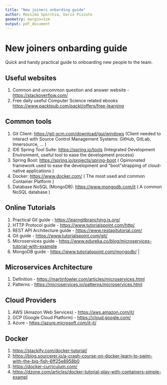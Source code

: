 ```yaml
---
title: "New joiners onbarding guide"
author: Massimo Sporchia, Dario Pizzuto
geometry: margin=1cm
output: pdf_document
---
```

# New joiners onbarding guide   

Quick and handy practical guide to onboarding new people to the team.

## Useful websites

1. Common and uncommon question and answer website - https://stackoverflow.com/
1. Free daily useful Computer Science related ebooks https://www.packtpub.com/packt/offers/free-learning


## Common tools
1. Git Client: https://git-scm.com/download/gui/windows (Client needed to interact with Source Control Management Systems: GitHub, GitLab, Innersource, ... )
1. IDE Spring Tool Suite: https://spring.io/tools (Integrated Development Environment, useful tool to ease the development process)
1. Spring Boot: https://spring.io/projects/spring-boot ( Opinionated framework used to ease the development and "boot"strapping of cloud-native applications )
1. Docker: https://www.docker.com/ ( The most used and common Container Platform )
1. Database NoSQL (MongoDB): https://www.mongodb.com/it ( A common NoSQL database )

## Online Tutorials

1. Practical Git guide - https://learngitbranching.js.org/ 
1. HTTP Protocol guide - https://www.tutorialspoint.com/http/
1. REST API Architecture guide - https://www.restapitutorial.com/
1. Git guide - https://www.tutorialspoint.com/git/
1. Microservices guide - https://www.edureka.co/blog/microservices-tutorial-with-example
1. MongoDB guide - https://www.tutorialspoint.com/mongodb/ |

## Microservices Architecture
1. Definition - https://martinfowler.com/articles/microservices.html
1. Patterns - https://microservices.io/patterns/microservices.html

## Cloud Providers
1. AWS (Amazon Web Services) - https://aws.amazon.com/it/
1. GCP (Google Cloud Platform) - https://cloud.google.com/
1. Azure - https://azure.microsoft.com/it-it/

## Docker
1. https://stackify.com/docker-tutorial/
1. https://blog.sourcerer.io/a-crash-course-on-docker-learn-to-swim-with-the-big-fish-6ff25e8958b0
1. https://docker-curriculum.com/
1. https://dzone.com/articles/docker-tutorial-play-with-containers-simple-exampl

